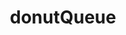 ---
title: donutQueue
name: Abholservice
desc: Aufgabenbeschreibung__ Jim arbeitet in der Produktionsstätte eines Premium-Online-Donut-Händlers. Er ist dafür verantwortlich, Donuts zum Abholschalter zu bringen, sobald sie fertig sind. Aber der Manager ist nicht zufrieden, weil es entweder zu lange dauert, bis eine Lieferung ankommt, oder zu wenige Artikel ankommen. Jims Manager möchte dies beheben und bittet Jim, einen Webdienst zu schreiben, der die Bestellungen akzeptiert und eine Liste der Artikel bereitstellt, die an den Abholschalter geliefert werden sollen. Jim erinnert sich an seinen Freund, der in einer Softwarefirma als Software-Ingenieur arbeitet ... und Ihr Telefon klingelt. Kannst du Jim helfen?
descSmall: Dies ist ein Webservice der Bestellungen annehmen, ausgeben, priorisieren, löschen sowohl nach der Bestellnummer als auch nach der Clientennummer und die nächste Bestellung ausgeben kann.
category: [Backend]
language: [Java, jQuery 1.4]
framework: [Spring Boot]
datum: 2021
img:
link: https://github.com/JoKraken/DonutQueue
---